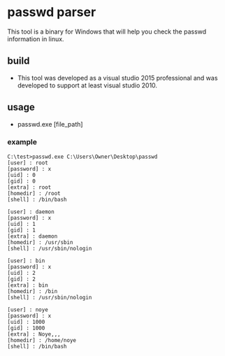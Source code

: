 # passwd parser
This tool is a binary for Windows that will help you check the passwd information in linux.

## build
* This tool was developed as a visual studio 2015 professional and was developed to support at least visual studio 2010.

## usage
* passwd.exe [file_path]

### example
```
C:\test>passwd.exe C:\Users\Owner\Desktop\passwd
[user] : root
[password] : x
[uid] : 0
[gid] : 0
[extra] : root
[homedir] : /root
[shell] : /bin/bash

[user] : daemon
[password] : x
[uid] : 1
[gid] : 1
[extra] : daemon
[homedir] : /usr/sbin
[shell] : /usr/sbin/nologin

[user] : bin
[password] : x
[uid] : 2
[gid] : 2
[extra] : bin
[homedir] : /bin
[shell] : /usr/sbin/nologin

[user] : noye
[password] : x
[uid] : 1000
[gid] : 1000
[extra] : Noye,,,
[homedir] : /home/noye
[shell] : /bin/bash
```
